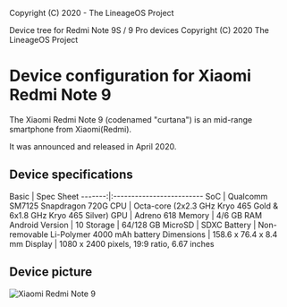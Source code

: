 Copyright (C) 2020 - The LineageOS Project

Device tree for Redmi Note 9S / 9 Pro devices
Copyright (C) 2020 The LineageOS Project
 
  Device configuration for Xiaomi Redmi Note 9 
  ============================================
 
  The Xiaomi Redmi Note 9 (codenamed "curtana") is an mid-range 
smartphone from Xiaomi(Redmi).
 
  It was announced and released in April 2020.
 
  ## Device specifications
 
Basic | Spec Sheet -------:|:-------------------------
SoC | Qualcomm SM7125 Snapdragon 720G
CPU | Octa-core (2x2.3 GHz Kryo 465 Gold & 6x1.8 GHz Kryo 465 Silver)
GPU | Adreno 618
Memory | 4/6 GB RAM
Android Version | 10
Storage | 64/128 GB
MicroSD | SDXC
Battery | Non-removable Li-Polymer 4000 mAh battery
Dimensions | 158.6 x 76.4 x 8.4 mm
Display | 1080 x 2400 pixels, 19:9 ratio, 6.67 inches

 
 
  ## Device picture
 
  ![Xiaomi Redmi Note 9 ](https://fdn2.gsmarena.com/vv/pics/xiaomi/xiaomi-redmi-note-9-pro-1.jpg "Xiaomi Redmi Note 9")
